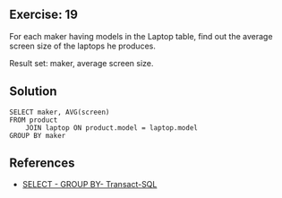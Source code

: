## Exercise: 19

For each maker having models in the Laptop table, find out the average screen size of the laptops he produces.

Result set: maker, average screen size.

## Solution

```
SELECT maker, AVG(screen)
FROM product
	JOIN laptop ON product.model = laptop.model
GROUP BY maker

```

## References

- [SELECT - GROUP BY- Transact-SQL](https://learn.microsoft.com/en-us/sql/t-sql/queries/select-group-by-transact-sql)

